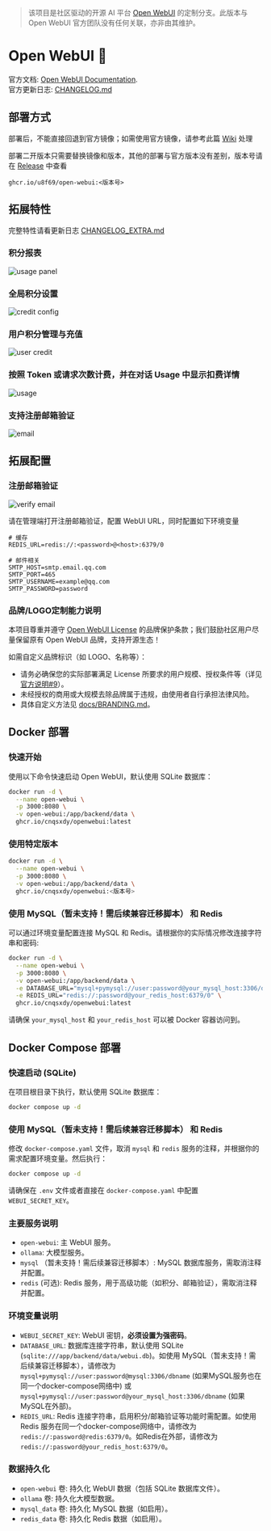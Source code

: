 > 该项目是社区驱动的开源 AI 平台 [Open WebUI](https://github.com/open-webui/open-webui) 的定制分支。此版本与 Open WebUI 官方团队没有任何关联，亦非由其维护。

# Open WebUI 👋

官方文档: [Open WebUI Documentation](https://docs.openwebui.com/).  
官方更新日志: [CHANGELOG.md](./CHANGELOG.md)

## 部署方式

部署后，不能直接回退到官方镜像；如需使用官方镜像，请参考此篇 [Wiki](https://github.com/U8F69/open-webui/wiki/%E9%87%8D%E6%96%B0%E4%BD%BF%E7%94%A8%E5%AE%98%E6%96%B9%E9%95%9C%E5%83%8F) 处理

部署二开版本只需要替换镜像和版本，其他的部署与官方版本没有差别，版本号请在 [Release](https://github.com/U8F69/open-webui/releases/latest) 中查看

```
ghcr.io/u8f69/open-webui:<版本号>
```

## 拓展特性

完整特性请看更新日志 [CHANGELOG_EXTRA.md](./CHANGELOG_EXTRA.md)

### 积分报表

![usage panel](./docs/usage_panel.png)

### 全局积分设置

![credit config](./docs/credit_config.png)

### 用户积分管理与充值

![user credit](./docs/user_credit.png)

### 按照 Token 或请求次数计费，并在对话 Usage 中显示扣费详情

![usage](./docs/usage.png)

### 支持注册邮箱验证

![email](./docs/sign_verify_user.png)

## 拓展配置

### 注册邮箱验证

![verify email](./docs/signup_verify.png)

请在管理端打开注册邮箱验证，配置 WebUI URL，同时配置如下环境变量

```
# 缓存
REDIS_URL=redis://:<password>@<host>:6379/0

# 邮件相关
SMTP_HOST=smtp.email.qq.com
SMTP_PORT=465
SMTP_USERNAME=example@qq.com
SMTP_PASSWORD=password
```

### 品牌/LOGO定制能力说明

本项目尊重并遵守 [Open WebUI License](https://docs.openwebui.com/license) 的品牌保护条款；我们鼓励社区用户尽量保留原有 Open WebUI 品牌，支持开源生态！

如需自定义品牌标识（如 LOGO、名称等）：

- 请务必确保您的实际部署满足 License 所要求的用户规模、授权条件等（详见 [官方说明#9](https://docs.openwebui.com/license#9-what-about-forks-can-i-start-one-and-remove-all-open-webui-mentions)）。
- 未经授权的商用或大规模去除品牌属于违规，由使用者自行承担法律风险。
- 具体自定义方法见 [docs/BRANDING.md](./docs/BRANDING.md)。

## Docker 部署

### 快速开始

使用以下命令快速启动 Open WebUI，默认使用 SQLite 数据库：

```bash
docker run -d \
  --name open-webui \
  -p 3000:8080 \
  -v open-webui:/app/backend/data \
  ghcr.io/cnqsxdy/openwebui:latest
```

### 使用特定版本

```bash
docker run -d \
  --name open-webui \
  -p 3000:8080 \
  -v open-webui:/app/backend/data \
  ghcr.io/cnqsxdy/openwebui:<版本号>
```

### 使用 MySQL（暂未支持！需后续兼容迁移脚本） 和 Redis

可以通过环境变量配置连接 MySQL 和 Redis。请根据你的实际情况修改连接字符串和密码:

```bash
docker run -d \
  --name open-webui \
  -p 3000:8080 \
  -v open-webui:/app/backend/data \
  -e DATABASE_URL="mysql+pymysql://user:password@your_mysql_host:3306/dbname" \
  -e REDIS_URL="redis://:password@your_redis_host:6379/0" \
  ghcr.io/cnqsxdy/openwebui:latest
```

请确保 `your_mysql_host` 和 `your_redis_host` 可以被 Docker 容器访问到。

## Docker Compose 部署

### 快速启动 (SQLite)

在项目根目录下执行，默认使用 SQLite 数据库：

```bash
docker compose up -d
```

### 使用 MySQL（暂未支持！需后续兼容迁移脚本） 和 Redis

修改 `docker-compose.yaml` 文件，取消 `mysql` 和 `redis` 服务的注释，并根据你的需求配置环境变量。然后执行：

```bash
docker compose up -d
```

请确保在 `.env` 文件或者直接在 `docker-compose.yaml` 中配置 `WEBUI_SECRET_KEY`。

### 主要服务说明

- `open-webui`: 主 WebUI 服务。
- `ollama`: 大模型服务。
- `mysql` （暂未支持！需后续兼容迁移脚本）: MySQL 数据库服务，需取消注释并配置。
- `redis` (可选): Redis 服务，用于高级功能（如积分、邮箱验证），需取消注释并配置。

### 环境变量说明

- `WEBUI_SECRET_KEY`: WebUI 密钥，**必须设置为强密码**。
- `DATABASE_URL`: 数据库连接字符串，默认使用 SQLite (`sqlite:///app/backend/data/webui.db`)。如使用 MySQL（暂未支持！需后续兼容迁移脚本），请修改为 `mysql+pymysql://user:password@mysql:3306/dbname` (如果MySQL服务也在同一个docker-compose网络中) 或 `mysql+pymysql://user:password@your_mysql_host:3306/dbname` (如果MySQL在外部)。
- `REDIS_URL`: Redis 连接字符串，启用积分/邮箱验证等功能时需配置。如使用 Redis 服务在同一个docker-compose网络中，请修改为 `redis://:password@redis:6379/0`。如Redis在外部，请修改为 `redis://:password@your_redis_host:6379/0`。

### 数据持久化

- `open-webui` 卷: 持久化 WebUI 数据（包括 SQLite 数据库文件）。
- `ollama` 卷: 持久化大模型数据。
- `mysql_data` 卷: 持久化 MySQL 数据（如启用）。
- `redis_data` 卷: 持久化 Redis 数据（如启用）。
